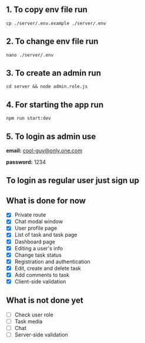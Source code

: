 ## 1. To copy env file run

`cp ./server/.env.example ./server/.env`

## 2. To change env file run

`nano ./server/.env`

## 3. To create an admin run

`cd server && node admin.role.js`

## 4. For starting the app run

`npm run start:dev`

## 5. To login as admin use

**email:** cool-guy@only.one.com

**password:** 1234

## To login as regular user just sign up

## What is done for now
- [x] Private route
- [x] Chat modal window
- [x] User profile page
- [x] List of task and task page
- [x] Dashboard page
- [x] Editing a user's info
- [x] Change task status
- [x] Registration and authentication
- [x] Edit, create and delete task
- [x] Add comments to task
- [x] Client-side validation

## What is not done yet
- [ ] Check user role
- [ ] Task media
- [ ] Chat
- [ ] Server-side validation